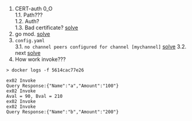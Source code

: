 1. CERT-auth 0_O  
  1.1. Path???  
  1.2. Auth?  
  1.3. Bad certificate? [solve](https://stackoverflow.com/questions/55803125/tls-handshake-failed-with-error-remote-error-tls-bad-certificate-server-ordere)
2. go mod. [solve](https://stackoverflow.com/questions/57105051/hyperledger-fabric-sdk-go-showing-cannot-convert-nil-to-type-csr-keyrequest/57284309#57284309)
3. `config.yaml`  
  3.1. `no channel peers configured for channel [mychannel]` [solve](https://stackoverflow.com/questions/55936208/failed-to-get-discovery-service-could-not-get-chconfig-cache-reference-read-co)
  3.2. next [solve](https://stackoverflow.com/questions/47978986/hyperledger-fabric-peer-connection-error-with-orderer)
4. How work invoke???
```
> docker logs -f 5614cac77e26

ex02 Invoke
Query Response:{"Name":"a","Amount":"100"}
ex02 Invoke
Aval = 90, Bval = 210
ex02 Invoke
ex02 Invoke
Query Response:{"Name":"b","Amount":"200"}

```